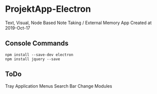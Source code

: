 # ProjektApp-Electron
 Text, Visual, Node Based Note Taking / External Memory App
 Created at 2019-Oct-17

## Console Commands
 ```
npm install --save-dev electron
npm install jquery --save
```

## ToDo
Tray Application
Menus
Search Bar
Change Modules